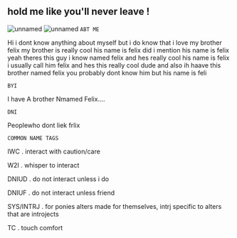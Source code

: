 ## hold me like you'll never leave ! 
![unnamed](https://github.com/user-attachments/assets/22c0b5fe-a48d-44a7-bb72-78354cf6919b)
![unnamed](https://github.com/user-attachments/assets/67c8f07b-0804-41a1-9b07-c494ff1e8a43)
`ABT ME` 

Hi i dont know anything about myself but i do know that i love my brother felix my brother is really cool his name is felix did i mention his name is felix yeah theres this guy i know named felix and hes really cool his name is felix i usually call him felix and hes this really cool dude and also ih haave this brother named felix you probably dont know him but his name is feli

`BYI`

I have  A brother Nmamed Felix....

`DNI`

Peoplewho dont liek frlix

`COMMON NAME TAGS` 

IWC . interact with caution/care

W2I . whisper to interact

DNIUD . do not interact unless i do

DNIUF . do not interact unless friend

SYS/INTRJ . for ponies alters made for themselves, intrj specific to alters that are introjects

TC . touch comfort
